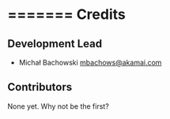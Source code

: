 =======
Credits
=======

Development Lead
----------------

* Michał Bachowski <mbachows@akamai.com>

Contributors
------------

None yet. Why not be the first?
